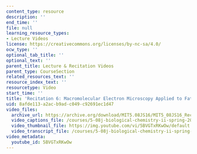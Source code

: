 ```yaml
---
content_type: resource
description: ''
end_time: ''
file: null
learning_resource_types:
- Lecture Videos
license: https://creativecommons.org/licenses/by-nc-sa/4.0/
ocw_type: ''
optional_tab_title: ''
optional_text: ''
parent_title: Lecture & Recitation Videos
parent_type: CourseSection
related_resources_text: ''
resource_index_text: ''
resourcetype: Video
start_time: ''
title: 'Recitation 6: Macromolecular Electron Microscopy Applied to Fatty Acid Synthase'
uid: 8afde113-a2ac-b9ad-c049-c92691ec1d47
video_files:
  archive_url: https://archive.org/download/MIT5.08JS16/MIT5_08JS16_Recitation_06_300k.mp4
  video_captions_file: /courses/5-08j-biological-chemistry-ii-spring-2016/7a0b66a1333056328987f6d5bfba7017_5BVGTxRKwOw.vtt
  video_thumbnail_file: https://img.youtube.com/vi/5BVGTxRKwOw/default.jpg
  video_transcript_file: /courses/5-08j-biological-chemistry-ii-spring-2016/bfe63dcd2c84f79d4bf53a61582f4599_5BVGTxRKwOw.pdf
video_metadata:
  youtube_id: 5BVGTxRKwOw
---
```

